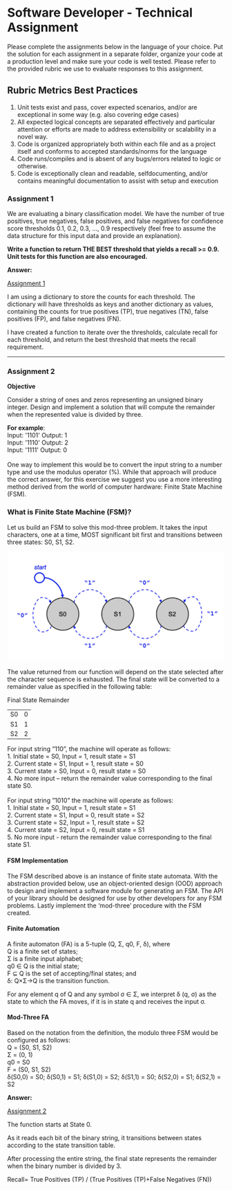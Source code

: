 # Software Developer - Technical Assignment
Please complete the assignments below in the language of your choice. Put the solution for each assignment in a separate folder, organize your code at a production level and make sure your code is well tested. Please refer to the provided rubric we use to evaluate responses to this assignment.

## Rubric Metrics Best Practices
1. Unit tests exist and pass, cover expected scenarios, and/or are exceptional in some way (e.g. also covering edge cases)
2. All expected logical concepts are separated effectively and particular attention or efforts are made to address extensibility or scalability in a novel way.
3. Code is organized appropriately both within each file and as a project itself and conforms to accepted standards/norms for the language
4. Code runs/compiles and is absent of any bugs/errors related to logic or otherwise.
5. Code is exceptionally clean and readable, selfdocumenting, and/or contains meaningful documentation to assist with setup and execution


### Assignment 1
We are evaluating a binary classification model. We have the number of true positives, true negatives, false positives, and false negatives for confidence score thresholds 0.1, 0.2, 0.3, ..., 0.9 respectively (feel free to assume the data structure for this input data and provide an explanation).

**Write a function to return THE BEST threshold that yields a recall >= 0.9. Unit tests for this function are also encouraged.**

**Answer:**

[Assignment 1](Assignment_1/README.md)

I am using a dictionary to store the counts for each threshold. The dictionary will have thresholds as keys and another dictionary as values, containing the counts for true positives (TP), true negatives (TN), false positives (FP), and false negatives (FN).

I have created a function to iterate over the thresholds, calculate recall for each threshold, and return the best threshold that meets the recall requirement.

-------------------------------------

### Assignment 2
**Objective**

Consider a string of ones and zeros representing an unsigned binary integer. Design and implement a solution that will compute the remainder when the represented value is divided by three.

**For example**:<br />
Input: '1101' Output: 1 <br />
Input: '1110' Output: 2 <br />
Input: '1111' Output: 0 <br /><br />
One way to implement this would be to convert the input string to a number type and use the modulus operator (%). While that approach will produce the correct answer, for this exercise we suggest you use a more interesting method derived from the world of computer hardware: Finite State Machine (FSM).
### What is Finite State Machine (FSM)?
Let us build an FSM to solve this mod-three problem. It takes the input characters, one at a time, MOST significant bit first and transitions between three states: S0, S1, S2.

![images](images/FSM.png)

The value returned from our function will depend on the state selected after the character sequence is exhausted. The final state will be converted to a remainder value as specified in the following table:

Final State Remainder<br />
    <Table>
    <tr><td>S0</td><td>0</td></tr>
    <tr><td>S1</td><td>1</td></tr>
    <tr><td>S2</td><td>2</td></tr>
    </Table>

For input string ”110”, the machine will operate as follows: <br />
    1. Initial state = S0, Input = 1, result state = S1 <br />
    2. Current state = S1, Input = 1, result state = S0 <br />
    3. Current state = S0, Input = 0, result state = S0 <br />
    4. No more input – return the remainder value corresponding to the final state S0. <br /><br />
For input string ”1010” the machine will operate as follows: <br />
    1. Initial state = S0, Input = 1, result state = S1 <br />
    2. Current state = S1, Input = 0, result state = S2 <br />
    3. Current state = S2, Input = 1, result state = S2 <br />
    4. Current state = S2, Input = 0, result state = S1 <br />
    5. No more input - return the remainder value corresponding to the final state S1.

#### FSM Implementation
The FSM described above is an instance of finite state automata. With the abstraction provided below, use an object-oriented design (OOD) approach to design and implement a software module for generating an FSM. The API of your library should be designed for use by other developers for any FSM problems. Lastly implement the ‘mod-three’ procedure with the FSM created.

####  Finite Automation
A finite automaton (FA) is a 5-tuple (Q, Σ, q0, F, δ), where<br />
    Q is a finite set of states;<br />
    Σ is a finite input alphabet;<br />
    q0 ∈ Q is the initial state;<br />
    F ⊆ Q is the set of accepting/final states; and<br />
    δ: Q×Σ→Q is the transition function.<br />

For any element q of Q and any symbol σ ∈ Σ, we interpret δ (q, σ) as the state to which the FA
moves, if it is in state q and receives the input σ.

####  Mod-Three FA
Based on the notation from the definition, the modulo three FSM would be configured as
follows:<br />
    Q = (S0, S1, S2)<br />
    Σ = (0, 1)<br />
    q0 = S0<br />
    F = (S0, S1, S2)<br />
    δ(S0,0) = S0; δ(S0,1) = S1; δ(S1,0) = S2; δ(S1,1) = S0; δ(S2,0) = S1; δ(S2,1) = S2<br />


**Answer:**

[Assignment 2](Assignment_2/README.md)

The function starts at State 0.

As it reads each bit of the binary string, it transitions between states according to the state transition table.

After processing the entire string, the final state represents the remainder when the binary number is divided by 3.

Recall= True Positives (TP) / (True Positives (TP)+False Negatives (FN))

​
